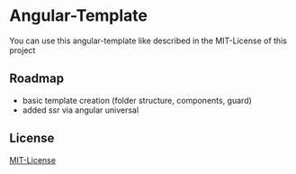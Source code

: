 # Angular-Template

You can use this angular-template like described in the MIT-License of this project


## Roadmap

- basic template creation (folder structure, components, guard)
- added ssr via angular universal

## License

[MIT-License](https://github.com/KAME425/angular-template/blob/master/LICENSE)
